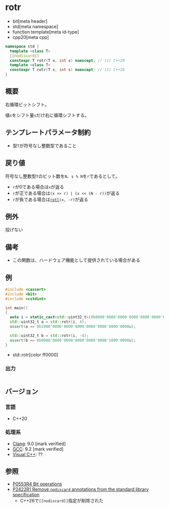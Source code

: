 # rotr
* bit[meta header]
* std[meta namespace]
* function template[meta id-type]
* cpp20[meta cpp]

```cpp
namespace std {
  template <class T>
  [[nodiscard]]
  constexpr T rotr(T x, int s) noexcept; // (1) C++20
  template <class T>
  constexpr T rotr(T x, int s) noexcept; // (1) C++26
}
```

## 概要
右循環ビットシフト。

値`x`をシフト量`s`だけ右に循環シフトする。


## テンプレートパラメータ制約
- 型`T`が符号なし整数型であること


## 戻り値
符号なし整数型`T`のビット数を`N`、`s % N`を`r`であるとして。

- `r`が0である場合は`x`が返る
- `r`が正である場合は`(x >> r) | (x << (N - r))`が返る
- `r`が負である場合は[`rotl`](rotl.md)`(x, -r)`が返る


## 例外
投げない


## 備考
- この関数は、ハードウェア機能として提供されている場合がある


## 例
```cpp example
#include <cassert>
#include <bit>
#include <cstdint>

int main()
{
  auto i = static_cast<std::uint32_t>(0b0000'0000'0000'0000'0000'0000'0000'1000u);
  std::uint32_t a = std::rotr(i, 4);
  assert(a == 0b1000'0000'0000'0000'0000'0000'0000'0000u);

  std::uint32_t b = std::rotr(i, -4);
  assert(b == 0b0000'0000'0000'0000'0000'0000'1000'0000u);
}
```
* std::rotr[color ff0000]

### 出力
```
```


## バージョン
### 言語
- C++20

### 処理系
- [Clang](/implementation.md#clang): 9.0 [mark verified]
- [GCC](/implementation.md#gcc): 9.2 [mark verified]
- [Visual C++](/implementation.md#visual_cpp): ??


## 参照
- [P0553R4 Bit operations](http://www.open-std.org/jtc1/sc22/wg21/docs/papers/2019/p0553r4.html)
- [P2422R1 Remove `nodiscard` annotations from the standard library specification](https://open-std.org/jtc1/sc22/wg21/docs/papers/2024/p2422r1.html)
    - C++26で`[[nodiscard]]`指定が削除された
